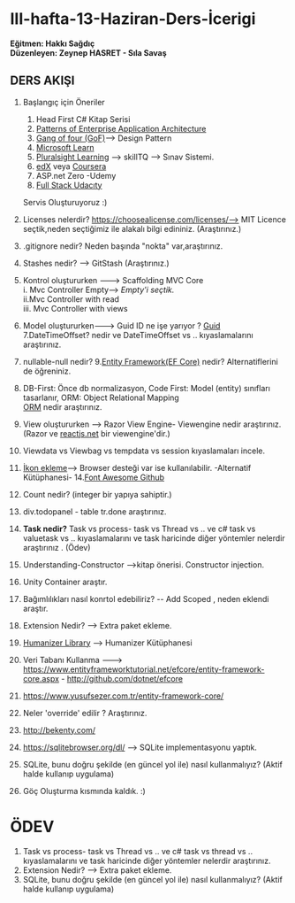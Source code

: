 # III-hafta-13-Haziran-Ders-İcerigi
**Eğitmen: Hakkı Sağdıç** <br/>
**Düzenleyen: Zeynep HASRET - Sıla Savaş**  <br/>

## DERS AKIŞI 

1. Başlangıç için Öneriler    

   1. Head First C# Kitap Serisi 
   2. [Patterns of Enterprise Application Architecture](https://books.google.com.tr/books?id=vqTfNFDzzdIC&printsec=frontcover&hl=tr&source=gbs_ge_summary_r&cad=0#v=onepage&q&f=false)
   3. [Gang of four (GoF)](https://en.wikipedia.org/wiki/Design_Patterns)--> Design Pattern
   4. [Microsoft Learn](https://docs.microsoft.com/tr-tr/learn/)
   5. [Pluralsight Learning](https://www.pluralsight.com/paths/csharp) --> skillTQ --> Sınav Sistemi.
   6. [edX](https://www.edx.org/)  veya  [Coursera](https:/www.coursera.org/)
   7. ASP.net Zero -Udemy
   8. [Full Stack Udacıty](https://www.udacity.com/course/full-stack-foundations--ud088)
   
   Servis Oluşturuyoruz :)
2. Licenses nelerdir? https://choosealicense.com/licenses/--> MIT Licence seçtik,neden seçtiğimiz ile alakalı bilgi edininiz. (Araştırınız.)
3. .gitignore nedir? Neden başında "nokta" var,araştırınız.
4. Stashes nedir? --> GitStash (Araştırınız.) 
5. Kontrol oluştururken ---> Scaffolding MVC Core <br/>
  i. Mvc Controller Empty--> *Empty'i seçtik.* <br/>
  ii.Mvc Controller with read <br/>
  iii. Mvc Controller with views <br/>
6. Model oluştururken---> Guid ID ne işe yarıyor ?  [Guid](https://www.guidgenerator.com/)
7.DateTimeOffset? nedir ve DateTimeOffset vs .. kıyaslamalarını araştırınız.
8. nullable-null nedir?
9.[Entity Framework(EF Core)](https://www.entityframeworktutorial.net/efcore/entity-framework-core.aspx) nedir? Alternatiflerini de öğreniniz.
10. DB-First: Önce db normalizasyon, Code First: Model (entity) sınıfları tasarlanır, ORM: Object Relational Mapping <br/>
[ORM](https://caylakyazilimci.com/post/object-relational-mapping-orm-nedir) nedir araştırınız.
11. View oluştururken --> Razor View Engine- Viewengine nedir araştırınız. (Razor ve [reactjs.net](https://reactjs.net/) bir viewengine'dir.)
12. Viewdata vs Viewbag vs tempdata vs session kıyaslamaları incele.
13. [İkon ekleme](https://fontawesome.com/icons?d=gallery)--> Browser desteği var ise kullanılabilir. -Alternatif Kütüphanesi-
14.[Font Awesome Github](https://github.com/FortAwesome/Font-Awesome) <br/>
15. Count nedir?  (integer bir yapıya sahiptir.)
16. div.todopanel - table tr.done araştırınız.
17. **Task nedir?** Task vs process- task vs Thread vs .. ve c# task vs valuetask vs .. kıyaslamalarını ve task haricinde diğer yöntemler nelerdir araştırınız . (Ödev)
18. Understanding-Constructor -->kitap önerisi. Constructor injection.
19.  Unity Container araştır.
20. Bağımlılıkları nasıl konrtol edebiliriz? -- Add Scoped ,  neden eklendi araştır.
21. Extension Nedir?  --> Extra paket ekleme.
22. [Humanizer Library](https://humanizr.net/) --> Humanizer Kütüphanesi 
23.  Veri Tabanı Kullanma ---> https://www.entityframeworktutorial.net/efcore/entity-framework-core.aspx - http://github.com/dotnet/efcore
24. https://www.yusufsezer.com.tr/entity-framework-core/
25. Neler 'override' edilir ? Araştırınız. 
26. http://bekenty.com/
27. https://sqlitebrowser.org/dl/ --> SQLite implementasyonu yaptık.
28. SQLite, bunu doğru şekilde (en güncel yol ile) nasıl kullanmalıyız? (Aktif halde kullanıp uygulama)
29. Göç Oluşturma kısmında kaldık. :)


# ÖDEV
1) Task vs process- task vs Thread vs .. ve c# task vs thread vs .. kıyaslamalarını ve task haricinde diğer yöntemler nelerdir araştırınız.
2)  Extension Nedir? --> Extra paket ekleme.
3) SQLite, bunu doğru şekilde (en güncel yol ile) nasıl kullanmalıyız? (Aktif halde kullanıp uygulama)

